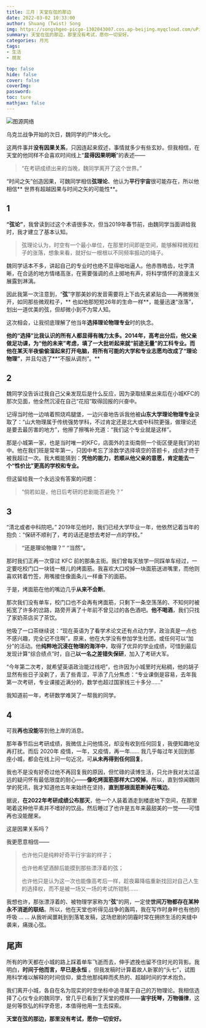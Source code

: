 ```yaml
---
title: 三月｜天堂在弦的那边
date: 2022-03-02 10:33:00
author: Shuang (Twist) Song
img: https://songshgeo-picgo-1302043007.cos.ap-beijing.myqcloud.com/uPic/5hiyVv.png
summary: 天堂在弦的那边，那里没有考试，愿你一切安好。
categories: 月光
tags:
- 生活
- 朋友

top: false
hide: false
cover: false
coverImg: 
password: 
toc: ture
mathjax: false
---
```


![图源网络](https://songshgeo-picgo-1302043007.cos.ap-beijing.myqcloud.com/uPic/5hiyVv.png)

乌克兰战争开始的次日，魏同学的尸体火化。

这两件事并**没有因果关系**，只因连起来叙述，事情就多少有些玄妙。但我相信，在天堂的他同样不会喜欢时间线上“**显得因果明晰**”的表述——

> “在考研成绩出来的当晚，魏同学离开了这个世界。”

“时间之矢”创造因果，可魏同学相信**弦理论**、他认为**平行宇宙**很可能存在，所以他相信** 世界有超越因果与时间之矢的可能性**。

## 1

**“弦论”**，我曾读到过这个术语很多次，但当2019年春节前，由魏同学当面讲给我时，我才建立了基本认知。

> 弦理论认为，时空有一个最小单位，在那里时间即是空间，能够解释微观粒子的涨落，想象来看，就好似一根根以不同频率振动的绳子。

魏同学话本不多，讲起自己的专业时也绝不显得咄咄逼人。他赤唇皓齿，吐字清晰，在合适的地方情绪高涨，在需要强调的点上掷地有声，将科学情怀的浪漫主义展露到淋漓。

因此我第一次注意到，“**弦**”字那美妙的发音需要将上下齿先紧紧贴合——再微微张开，如同那些微观粒子，** 也如他那短短26年的生命一样**，能量迅速“涨落”，划出一道优美的弦，但却微小到不为常人知。

这次相会，让我彻底理解了他当年**选择理论物理专业**时的执念。

**他的“选择”比我认识的所有人都显得有魄力太多。**2014年，高考出分后，他父亲做足功课，为“他的未来”考虑，填了一大批听起来就“前途无量”的工科专业。而他在某天半夜偷偷溜起来打开电脑，将所有可能的大学和专业志愿均改成了**“理论物理”**，并且勾选了**“不服从调剂”。**

## 2
魏同学没告诉过我自己父亲发现后是什么反应，因为录取结果出来后在小城KFC的那次见面，他全然沉浸在自己“花招”取得回报的兴奋中。

记得当时他一边啃着照烧鸡腿堡，一边兴奋地告诉我他被**山东大学理论物理专业**录取了：“山大物理属于传统强势学科，不过肯定还是北大或中科院更强，做理论还是要去最厉害的地方”，他擦了擦嘴补充道：“我们这个专业就是这样”。

那是小城第一家，也是当时唯一的KFC，店面外的主街南侧一个街区便是我们的初中。他在我们班是常年第一，只因中考忘了涂数学选择填空的答题卡，成绩才终于被我超过一次。我大概能猜到：**凭他的能力，若顺从他父亲的意愿，肯定能去一个“性价比”更高的学校和专业。**

但这留给我一个永远没有答案的问题：
> “倘若如是，他日后考研的悲剧能否避免？”


## 3
“清北或者中科院吧。” 2019年见他时，我们已经大学毕业一年，他依然记着当年的抱负：“保研不顺利了，考的话还是想去考好一点的学校。”

> **“还是理论物理？”**
> **“当然”。**

那时我们正再一次穿过 KFC 前的那条主街。我们曾每天放学一同踩单车经过，一定要吃校门口一块钱一根儿的烤面筋。我喜欢大口咬掉一块面筋送进嘴里，而他则喜欢转着竹签，用嘴接住像面条儿一样垂下的面筋。

于是，烤面筋在他的嘴边几乎**从来不会断**。

那次我们没有单车，校门口也不会再有烤面筋，只剩下一条空荡荡的、不知何时被拓宽了许多的岔路，路旁开满了十年前不曾见过的各色酒吧。**他不喝酒**，我们只找了家奶茶店买了茶饮。

他吸了一口茶继续说：“现在英语为了看学术论文还有点动力学，政治真是一点也不感兴趣，完全记不住啊”。原来，他在大学没有参加学生社团，或任何可以“加分”的活动。他**纯粹地沉浸在物理的海洋中**，取得了优异的学业成绩，可惜到最后发现计算“综合绩点”时，自己**以一名之差错失保研**，加入了考研大军。

“今年第二次考，就希望英语政治能过线吧”，也许因为小城里时光粘稠，他的胡子显然有些日子没剃了，丢了些青涩，平添了几分焦虑：“专业课倒是容易，去年我第一次考研​，专业课接近满分的，数学也超过国家线三十多分……”

我知道前一年，考研数学难哭了一帮我的同学。

## 4
可我**再也没能**等到他上岸的消息。

那年春节后出考研成绩，我微信上问他情况，却没有收到任何回复，我便知趣地没再打扰。而后 2020年 疫情，一年，又疫情，再一年…… 我几乎每过年关回到那座小城，都会在线上问一句近况，可**从未再得到任何回复**。

我也不是没有好奇过他不再回复我的原因，但忙碌的读博生活，只允许我对太过遥远的疑问怀有最低限度的耐心——**像吃烤面筋那样大口咬掉**。所以，直到惊闻魏同学的死讯，我才知道他五年来始终在坚持，**直到那根面筋断掉在嘴边**。

据说，**在2022年考研成绩公布那天**，他一个人装着酒走到楼底地下空间，在那里喝着这种他平素并不嗜好的饮品，然后睡过了也许是五年来最甜美的一觉——可惜再也没能醒来。

这是因果关系吗？

我更愿意相信——
> 也许他只是纯粹好奇平行宇宙的样子；
> 
> 也许他希望酒醉后能摸到那些漂浮着的弦；
> 
> 也许他只是认为这一次也能像高考后一样，趁夜幕降临重新找回对自己人生的选择权，而不是被一场又一场的考试所钳制……

我想也许，那张漂浮着的、被物理学家称为“**弦**”的网，一定使**世间万物都存在某种永不消逝的联结**。所以，他在天堂也听得见战争的轰鸣，我在写作时身畔也有他的呼吸 … … 从我听闻噩耗到到落笔发稿，这场悲剧的阴霾时常在拥挤生活的夹缝中袭来，痛拨心弦。

## 尾声
所有的昨天都在小城的路上踩着单车飞逝而去，伸手遮挽也留不住时光的背影。我明白，**时间于他而言，早已是永恒** 。但我发稿时计算着故人新冢的“头七”，试图用科学难以解释的时间信仰，奠念他那纯粹而炙热的、超越时间的学术抱负。

我们离开小城，各自在名为现实的时空坐标中追寻属于自己的万物理论。我相信选择了心仪专业的魏同学，曾几乎已看到了天堂的模样——**宙宇抚琴，万物循律**，这是何等恢弘的科学奇思，本值得他用一生去探索。

**天堂在弦的那边，那里没有考试，愿你一切安好。**
